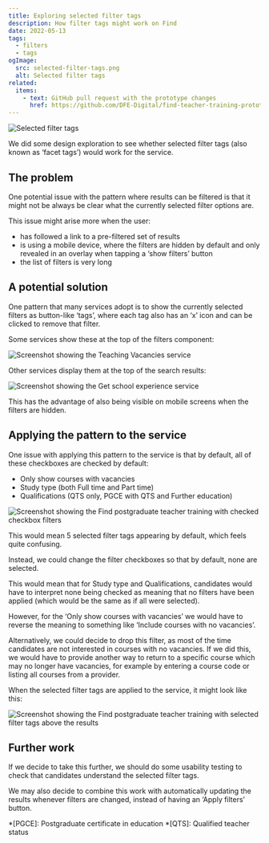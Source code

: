 ```yaml
---
title: Exploring selected filter tags
description: How filter tags might work on Find
date: 2022-05-13
tags:
  - filters
  - tags
ogImage:
  src: selected-filter-tags.png
  alt: Selected filter tags
related:
  items:
    - text: GitHub pull request with the prototype changes
      href: https://github.com/DFE-Digital/find-teacher-training-prototype/pull/63
---
```


![Selected filter tags](selected-filter-tags.png)

We did some design exploration to see whether selected filter tags (also known as ‘facet tags’) would work for the service.

## The problem

One potential issue with the pattern where results can be filtered is that it might not be always be clear what the currently selected filter options are.

This issue might arise more when the user:

- has followed a link to a pre-filtered set of results
- is using a mobile device, where the filters are hidden by default and only revealed in an overlay when tapping a ‘show filters’ button
- the list of filters is very long

## A potential solution

One pattern that many services adopt is to show the currently selected filters as button-like ‘tags’, where each tag also has an ‘x’ icon and can be clicked to remove that filter.

Some services show these at the top of the filters component:

![Screenshot showing the Teaching Vacancies service](teaching-vacancies.png "Teaching Vacancies")

Other services display them at the top of the search results:

![Screenshot showing the Get school experience service](get-school-experience.png "Get school experience")

This has the advantage of also being visible on mobile screens when the filters are hidden.

## Applying the pattern to the service

One issue with applying this pattern to the service is that by default, all of these checkboxes are checked by default:

- Only show courses with vacancies
- Study type (both Full time and Part time)
- Qualifications (QTS only, PGCE with QTS and Further education)

![Screenshot showing the Find postgraduate teacher training with checked checkbox filters](find-default-checkboxes.png "Current default checkbox state")

This would mean 5 selected filter tags appearing by default, which feels quite confusing.

Instead, we could change the filter checkboxes so that by default, none are selected.

This would mean that for Study type and Qualifications, candidates would have to interpret none being checked as meaning that no filters have been applied (which would be the same as if all were selected).

However, for the ‘Only show courses with vacancies’ we would have to reverse the meaning to something like ‘Include courses with no vacancies’.

Alternatively, we could decide to drop this filter, as most of the time candidates are not interested in courses with no vacancies. If we did this, we would have to provide another way to return to a specific course which may no longer have vacancies, for example by entering a course code or listing all courses from a provider.

When the selected filter tags are applied to the service, it might look like this:

![Screenshot showing the Find postgraduate teacher training with selected filter tags above the results](find-with-selected-filter-tags.png "Selected filter tags")

## Further work

If we decide to take this further, we should do some usability testing to check that candidates understand the selected filter tags.

We may also decide to combine this work with automatically updating the results whenever filters are changed, instead of having an ‘Apply filters’ button.

*[PGCE]: Postgraduate certificate in education
*[QTS]: Qualified teacher status
